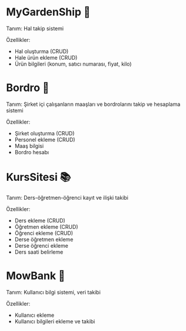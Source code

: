 # MyGardenShip 🌱
Tanım: Hal takip sistemi

Özellikler:
- Hal oluşturma (CRUD)
- Hale ürün ekleme (CRUD)
- Ürün bilgileri (konum, satıcı numarası, fiyat, kilo)

# Bordro 💼
Tanım: Şirket içi çalışanların maaşları ve bordrolarını takip ve hesaplama sistemi

Özellikler:
- Şirket oluşturma (CRUD)
- Personel ekleme (CRUD)
- Maaş bilgisi
- Bordro hesabı

# KursSitesi 📚
Tanım: Ders-öğretmen-öğrenci kayıt ve ilişki takibi

Özellikler:
- Ders ekleme (CRUD)
- Öğretmen ekleme (CRUD)
- Öğrenci ekleme (CRUD)
- Derse öğretmen ekleme
- Derse öğrenci ekleme
- Ders saati belirleme

# MowBank 🏦
Tanım: Kullanıcı bilgi sistemi, veri takibi

Özellikler:
- Kullanıcı ekleme
- Kullanıcı bilgileri ekleme ve takibi















